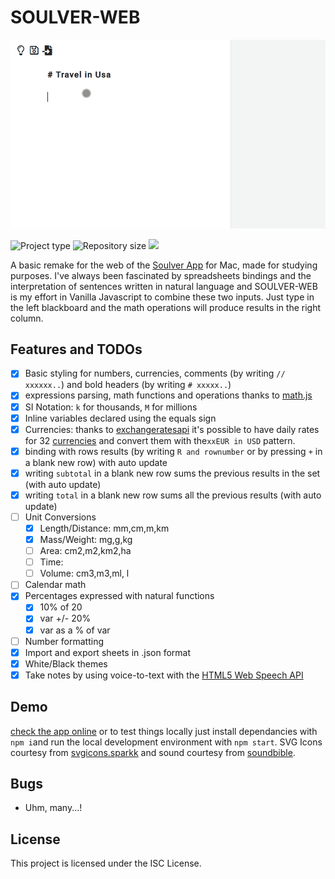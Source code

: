 # SOULVER-WEB

![IMG](soulver-web.gif)

![](https://img.shields.io/badge/type-JS_Library-brightgreen.svg "Project type")
![](https://img.shields.io/github/repo-size/LorenzoCorbella74/soulver-web "Repository size")
![](https://img.shields.io/github/package-json/v/LorenzoCorbella74/soulver-web)

A basic remake for the web of the [Soulver App](https://www.acqualia.com/soulver/) for Mac, made for studying purposes. I've always been fascinated by spreadsheets bindings and the interpretation of sentences written in natural language and SOULVER-WEB is my effort in Vanilla Javascript to combine these two inputs. Just type in the left blackboard and the math operations will produce results in the right column.

## Features and TODOs
- [x] Basic styling for numbers, currencies, comments (by writing `// xxxxxx..`) and bold headers (by writing `# xxxxx..`)
- [x] expressions parsing, math functions and operations thanks to [math.js](https://mathjs.org/)
- [x] SI Notation: `k` for thousands, `M` for millions
- [x] Inline variables declared using the equals sign
- [x] Currencies: thanks to [exchangeratesapi](https://exchangeratesapi.io/) it's possible to have daily rates for 32 [currencies](https://www.ecb.europa.eu/stats/policy_and_exchange_rates/euro_reference_exchange_rates/html/index.en.html) and convert them with the`xxEUR in USD` pattern.
- [x] binding with rows results (by writing `R and rownumber` or by pressing `+` in a blank new row) with auto update
- [x] writing `subtotal` in a blank new row sums the previous results in the set (with auto update)
- [x] writing `total` in a blank new row sums all the previous results (with auto update)
- [ ] Unit Conversions
    - [x] Length/Distance: mm,cm,m,km
    - [x] Mass/Weight: mg,g,kg
    - [ ] Area: cm2,m2,km2,ha
    - [ ] Time:
    - [ ] Volume: cm3,m3,ml, l
- [ ] Calendar math
- [x] Percentages expressed with natural functions 
    - [x] 10% of 20
    - [x] var +/- 20%
    - [x] var as a % of var
- [ ] Number formatting
- [x] Import and export sheets in .json format
- [x] White/Black themes
- [x] Take notes by using voice-to-text with the [HTML5 Web Speech API](https://developer.mozilla.org/en-US/docs/Web/API/Web_Speech_API)

## Demo
[check the app online](https://soulver-web-2020.netlify.app/) or to test things locally just install dependancies with `npm i`and run the local development environment with `npm start`.  SVG Icons courtesy from [svgicons.sparkk](http://svgicons.sparkk.fr/) and sound courtesy from [soundbible](http://soundbible.com/).

## Bugs
- Uhm, many...!

## License
This project is licensed under the ISC License.
